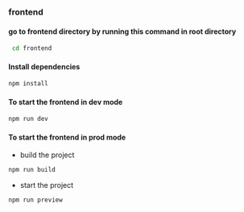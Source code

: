 ### frontend

#### go to frontend directory by running this command in root directory

```bash
 cd frontend
```

#### Install dependencies

```bash
npm install
```

#### To start the frontend in dev mode

```bash
npm run dev
```

#### To start the frontend in prod mode

- build the project

```bash
npm run build
```

- start the project

```bash
npm run preview
```
